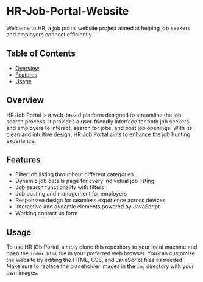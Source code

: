 # HR-Job-Portal-Website

Welcome to HR, a job portal website project aimed at helping job seekers and employers connect efficiently.

## Table of Contents
- [Overview](#overview)
- [Features](#features)
- [Usage](#usage)

## Overview
HR Job Portal is a web-based platform designed to streamline the job search process. It provides a user-friendly interface for both job seekers and employers to interact, search for jobs, and post job openings. With its clean and intuitive design, HR Job Portal aims to enhance the job hunting experience.

## Features
- Filter job listing throughout different categories
- Dynamic job details page for every individual job listing
- Job search functionality with filters
- Job posting and management for employers
- Responsive design for seamless experience across devices
- Interactive and dynamic elements powered by JavaScript
- Working contact us form

## Usage
To use HR jOb Portal, simply clone this repository to your local machine and open the `index.html` file in your preferred web browser. You can customize the website by editing the HTML, CSS, and JavaScript files as needed. Make sure to replace the placeholder images in the `img` directory with your own images.

